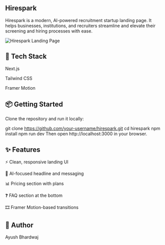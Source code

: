 ## Hirespark
Hirespark is a modern, AI-powered recruitment startup landing page. It helps businesses, institutions, and recruiters streamline and elevate their screening and hiring processes with ease.

![Hirespark Landing Page](/hirespark.png)

## 🚀 Tech Stack
Next.js

Tailwind CSS

Framer Motion


## 📦 Getting Started
Clone the repository and run it locally:

git clone https://github.com/your-username/hirespark.git
cd hirespark
npm install
npm run dev
Then open http://localhost:3000 in your browser.

## ✨ Features
⚡ Clean, responsive landing UI

🧠 AI-focused headline and messaging

📊 Pricing section with plans

❓ FAQ section at the bottom

🎞️ Framer Motion-based transitions


## 👤 Author
Ayush Bhardwaj